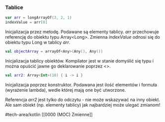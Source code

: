 ### Tablice

```kotlin
var arr = longArrayOf(3, 2, 1)
indexValue = arr[0]
```
Inicjalizacja przez metodę. Podawane są elementy tablicy. _arr_ przechowuje referencję do obiektu typu Array\<Long\>. Zmienna _indexValue_ odnosi się do obiektu typu Long w tablicy _arr_.

```kotlin
val objectArray = arrayOf<Any>(Any(), Any())
```
Inicjalizacja tablicy obiektów. Kompilator jest w stanie domyślić się typu i można opuścić jawne go deklarowanie poprzez <>.

```kotlin
val arr2: Array<Int>(10) { i -> i }
```
Inicjalizacja poprzez konstruktor. Podawana jest ilość elementów i formuła (wyrażenie lambda), wedle której mają one być utworzone. 

Referencja _arr2_ jest tylko do odczytu - nie może wskazywać na inny obiekt. Ale sam obiekt (np. elementy tablicy) jak najbardziej może ulegać zmianom!

#tech-area/kotlin 
[[0000 (MOC) Zmienne]]

